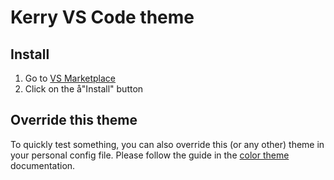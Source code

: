 # Kerry VS Code theme

## Install

1. Go to [VS Marketplace](https://marketplace.visualstudio.com/items?itemName=Kerry.kerry-vscode-theme)
2. Click on the å"Install" button

## Override this theme

To quickly test something, you can also override this (or any other) theme in your personal config file. Please follow the guide in the [color theme](https://code.visualstudio.com/api/extension-guides/color-theme) documentation.
